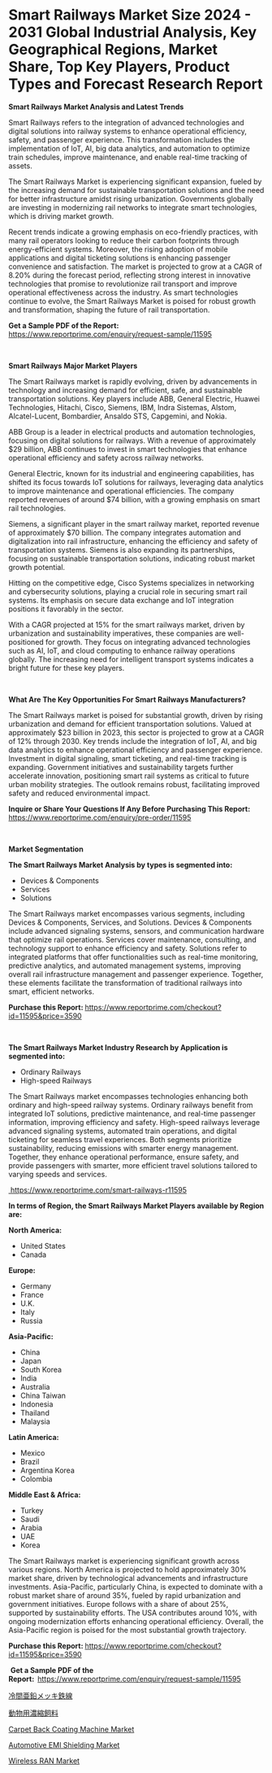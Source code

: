 <p><h1>Smart Railways Market Size 2024 - 2031 Global Industrial Analysis, Key Geographical Regions, Market Share, Top Key Players, Product Types and Forecast Research Report</h1></p><p><strong>Smart Railways Market Analysis and Latest Trends</strong></p>
<p><p>Smart Railways refers to the integration of advanced technologies and digital solutions into railway systems to enhance operational efficiency, safety, and passenger experience. This transformation includes the implementation of IoT, AI, big data analytics, and automation to optimize train schedules, improve maintenance, and enable real-time tracking of assets. </p><p>The Smart Railways Market is experiencing significant expansion, fueled by the increasing demand for sustainable transportation solutions and the need for better infrastructure amidst rising urbanization. Governments globally are investing in modernizing rail networks to integrate smart technologies, which is driving market growth. </p><p>Recent trends indicate a growing emphasis on eco-friendly practices, with many rail operators looking to reduce their carbon footprints through energy-efficient systems. Moreover, the rising adoption of mobile applications and digital ticketing solutions is enhancing passenger convenience and satisfaction. The market is projected to grow at a CAGR of 8.20% during the forecast period, reflecting strong interest in innovative technologies that promise to revolutionize rail transport and improve operational effectiveness across the industry. As smart technologies continue to evolve, the Smart Railways Market is poised for robust growth and transformation, shaping the future of rail transportation.</p></p>
<p><strong>Get a Sample PDF of the Report:&nbsp;</strong> <a href="https://www.reportprime.com/enquiry/request-sample/11595">https://www.reportprime.com/enquiry/request-sample/11595</a></p>
<p>&nbsp;</p>
<p><strong>Smart Railways Major Market Players</strong></p>
<p><p>The Smart Railways market is rapidly evolving, driven by advancements in technology and increasing demand for efficient, safe, and sustainable transportation solutions. Key players include ABB, General Electric, Huawei Technologies, Hitachi, Cisco, Siemens, IBM, Indra Sistemas, Alstom, Alcatel-Lucent, Bombardier, Ansaldo STS, Capgemini, and Nokia.</p><p>ABB Group is a leader in electrical products and automation technologies, focusing on digital solutions for railways. With a revenue of approximately $29 billion, ABB continues to invest in smart technologies that enhance operational efficiency and safety across railway networks.</p><p>General Electric, known for its industrial and engineering capabilities, has shifted its focus towards IoT solutions for railways, leveraging data analytics to improve maintenance and operational efficiencies. The company reported revenues of around $74 billion, with a growing emphasis on smart rail technologies.</p><p>Siemens, a significant player in the smart railway market, reported revenue of approximately $70 billion. The company integrates automation and digitalization into rail infrastructure, enhancing the efficiency and safety of transportation systems. Siemens is also expanding its partnerships, focusing on sustainable transportation solutions, indicating robust market growth potential.</p><p>Hitting on the competitive edge, Cisco Systems specializes in networking and cybersecurity solutions, playing a crucial role in securing smart rail systems. Its emphasis on secure data exchange and IoT integration positions it favorably in the sector.</p><p>With a CAGR projected at 15% for the smart railways market, driven by urbanization and sustainability imperatives, these companies are well-positioned for growth. They focus on integrating advanced technologies such as AI, IoT, and cloud computing to enhance railway operations globally. The increasing need for intelligent transport systems indicates a bright future for these key players.</p></p>
<p>&nbsp;</p>
<p><strong>What Are The Key Opportunities For Smart Railways Manufacturers?</strong></p>
<p><p>The Smart Railways market is poised for substantial growth, driven by rising urbanization and demand for efficient transportation solutions. Valued at approximately $23 billion in 2023, this sector is projected to grow at a CAGR of 12% through 2030. Key trends include the integration of IoT, AI, and big data analytics to enhance operational efficiency and passenger experience. Investment in digital signaling, smart ticketing, and real-time tracking is expanding. Government initiatives and sustainability targets further accelerate innovation, positioning smart rail systems as critical to future urban mobility strategies. The outlook remains robust, facilitating improved safety and reduced environmental impact.</p></p>
<p><strong>Inquire or Share Your Questions If Any Before Purchasing This Report:</strong> <a href="https://www.reportprime.com/enquiry/pre-order/11595">https://www.reportprime.com/enquiry/pre-order/11595</a></p>
<p>&nbsp;</p>
<p><strong>Market Segmentation</strong></p>
<p><strong>The Smart Railways Market Analysis by types is segmented into:</strong></p>
<p><ul><li>Devices & Components</li><li>Services</li><li>Solutions</li></ul></p>
<p><p>The Smart Railways market encompasses various segments, including Devices & Components, Services, and Solutions. Devices & Components include advanced signaling systems, sensors, and communication hardware that optimize rail operations. Services cover maintenance, consulting, and technology support to enhance efficiency and safety. Solutions refer to integrated platforms that offer functionalities such as real-time monitoring, predictive analytics, and automated management systems, improving overall rail infrastructure management and passenger experience. Together, these elements facilitate the transformation of traditional railways into smart, efficient networks.</p></p>
<p><strong>Purchase this Report:&nbsp;</strong><a href="https://www.reportprime.com/checkout?id=11595&price=3590">https://www.reportprime.com/checkout?id=11595&price=3590</a></p>
<p>&nbsp;</p>
<p><strong>The Smart Railways Market Industry Research by Application is segmented into:</strong></p>
<p><ul><li>Ordinary Railways</li><li>High-speed Railways</li></ul></p>
<p><p>The Smart Railways market encompasses technologies enhancing both ordinary and high-speed railway systems. Ordinary railways benefit from integrated IoT solutions, predictive maintenance, and real-time passenger information, improving efficiency and safety. High-speed railways leverage advanced signaling systems, automated train operations, and digital ticketing for seamless travel experiences. Both segments prioritize sustainability, reducing emissions with smarter energy management. Together, they enhance operational performance, ensure safety, and provide passengers with smarter, more efficient travel solutions tailored to varying speeds and services.</p></p>
<p><a href="https://www.reportprime.com/smart-railways-r11595">&nbsp;https://www.reportprime.com/smart-railways-r11595</a></p>
<p><strong>In terms of Region, the Smart Railways Market Players available by Region are:</strong></p>
<p>
    <p> <strong> North America: </strong>
        <ul>
            <li>United States</li>
            <li>Canada</li>
        </ul>
        </p> 
    <p> <strong> Europe: </strong>
        <ul>
            <li>Germany</li>
            <li>France</li>
            <li>U.K.</li>
            <li>Italy</li>
            <li>Russia</li>
        </ul>
        </p> 
    <p> <strong> Asia-Pacific: </strong>
        <ul>
            <li>China</li>
            <li>Japan</li>
            <li>South Korea</li>
            <li>India</li>
            <li>Australia</li>
            <li>China Taiwan</li>
            <li>Indonesia</li>
            <li>Thailand</li>
            <li>Malaysia</li>
        </ul>
        </p> 
    <p> <strong> Latin America: </strong>
        <ul>
            <li>Mexico</li>
            <li>Brazil</li>
            <li>Argentina Korea</li>
            <li>Colombia</li>
        </ul>
        </p> 
    <p> <strong> Middle East & Africa: </strong>
        <ul>
            <li>Turkey</li>
            <li>Saudi</li>
            <li>Arabia</li>
            <li>UAE</li>
            <li>Korea</li>
        </ul>
    </p>
    </p>
<p><p>The Smart Railways market is experiencing significant growth across various regions. North America is projected to hold approximately 30% market share, driven by technological advancements and infrastructure investments. Asia-Pacific, particularly China, is expected to dominate with a robust market share of around 35%, fueled by rapid urbanization and government initiatives. Europe follows with a share of about 25%, supported by sustainability efforts. The USA contributes around 10%, with ongoing modernization efforts enhancing operational efficiency. Overall, the Asia-Pacific region is poised for the most substantial growth trajectory.</p></p>
<p><strong>Purchase this Report: </strong><a href="https://www.reportprime.com/checkout?id=11595&price=3590">https://www.reportprime.com/checkout?id=11595&price=3590</a></p>
<p>&nbsp;<strong>Get a Sample PDF of the Report:&nbsp;&nbsp;</strong><a href="https://www.reportprime.com/enquiry/request-sample/11595">https://www.reportprime.com/enquiry/request-sample/11595</a></p>
<p><strong></strong></p>
<p><p><a href="https://medium.com/@marlanamarvn/cold-galvanized-iron-wire-market-%E3%81%AF-%E3%82%B3%E3%82%B9%E3%83%88%E7%AE%A1%E7%90%86%E3%81%A8%E5%8A%B9%E7%8E%87%E5%90%91%E4%B8%8A%E3%82%92%E5%84%AA%E5%85%88%E3%81%97%E3%81%BE%E3%81%99-%E3%81%95%E3%82%89%E3%81%AB-%E5%A0%B1%E5%91%8A%E6%9B%B8%E3%81%AF%E5%B8%82%E5%A0%B4%E3%81%AE%E9%9C%80%E8%A6%81%E9%9D%A2%E3%81%A8%E4%BE%9B%E7%B5%A6%E9%9D%A2%E3%81%AE%E4%B8%A1%E6%96%B9%E3%82%92%E3%82%AB%E3%83%90%E3%83%BC%E3%81%97%E3%81%A6%E3%81%84%E3%81%BE%E3%81%99-cold-ec6e660b7ca2">冷間亜鉛メッキ鉄線</a></p><p><a href="https://medium.com/@marlanamarvn/animal-concentrated-feed-market-%E3%81%AE%E3%82%B0%E3%83%AD%E3%83%BC%E3%83%90%E3%83%AB%E5%B8%82%E5%A0%B4%E6%A6%82%E8%A6%81%E3%81%AF-%E4%B8%96%E7%95%8C%E3%81%8A%E3%82%88%E3%81%B3%E4%B8%BB%E8%A6%81%E5%B8%82%E5%A0%B4%E3%81%AB%E3%81%8A%E3%81%91%E3%82%8B%E6%A5%AD%E7%95%8C%E3%81%AB%E5%BD%B1%E9%9F%BF%E3%82%92%E4%B8%8E%E3%81%88%E3%82%8B%E4%B8%BB%E8%A6%81%E3%81%AA%E3%83%88%E3%83%AC%E3%83%B3%E3%83%89%E3%81%AB%E3%81%A4%E3%81%84%E3%81%A6-%E7%8B%AC%E8%87%AA%E3%81%AE%E8%A6%96%E7%82%B9%E3%82%92%E6%8F%90%E4%BE%9B%E3%81%97%E3%81%BE%E3%81%99-59bc16ad71b7">動物用濃縮飼料</a></p><p><a href="https://www.linkedin.com/pulse/global-carpet-back-coating-machine-market-exploring-share-84e9c?trackingId=IjLKb%2BU9Qmu367GvGNLEwA%3D%3D">Carpet Back Coating Machine Market</a></p><p><a href="https://www.linkedin.com/pulse/global-automotive-emi-shielding-market-exploring-share-trends-c0a4c?trackingId=GMVJUPk1RqeftdtfHihR5g%3D%3D">Automotive EMI Shielding Market</a></p><p><a href="https://medium.com/@mayak140345644/the-wireless-ran-market-research-report-provides-an-in-depth-and-up-to-date-analysis-of-the-695e2f87ff2a">Wireless RAN Market</a></p></p>